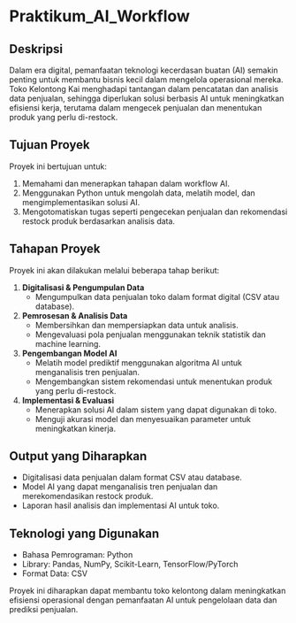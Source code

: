 # Praktikum_AI_Workflow

## Deskripsi
Dalam era digital, pemanfaatan teknologi kecerdasan buatan (AI) semakin penting untuk membantu bisnis kecil dalam mengelola operasional mereka. Toko Kelontong Kai menghadapi tantangan dalam pencatatan dan analisis data penjualan, sehingga diperlukan solusi berbasis AI untuk meningkatkan efisiensi kerja, terutama dalam mengecek penjualan dan menentukan produk yang perlu di-restock.

## Tujuan Proyek
Proyek ini bertujuan untuk:
1. Memahami dan menerapkan tahapan dalam workflow AI.
2. Menggunakan Python untuk mengolah data, melatih model, dan mengimplementasikan solusi AI.
3. Mengotomatiskan tugas seperti pengecekan penjualan dan rekomendasi restock produk berdasarkan analisis data.

## Tahapan Proyek
Proyek ini akan dilakukan melalui beberapa tahap berikut:
1. **Digitalisasi & Pengumpulan Data**
   - Mengumpulkan data penjualan toko dalam format digital (CSV atau database).
2. **Pemrosesan & Analisis Data**
   - Membersihkan dan mempersiapkan data untuk analisis.
   - Mengevaluasi pola penjualan menggunakan teknik statistik dan machine learning.
3. **Pengembangan Model AI**
   - Melatih model prediktif menggunakan algoritma AI untuk menganalisis tren penjualan.
   - Mengembangkan sistem rekomendasi untuk menentukan produk yang perlu di-restock.
4. **Implementasi & Evaluasi**
   - Menerapkan solusi AI dalam sistem yang dapat digunakan di toko.
   - Menguji akurasi model dan menyesuaikan parameter untuk meningkatkan kinerja.
     
## Output yang Diharapkan
- Digitalisasi data penjualan dalam format CSV atau database.
- Model AI yang dapat menganalisis tren penjualan dan merekomendasikan restock produk.
- Laporan hasil analisis dan implementasi AI untuk toko.
  
## Teknologi yang Digunakan
- Bahasa Pemrograman: Python
- Library: Pandas, NumPy, Scikit-Learn, TensorFlow/PyTorch
- Format Data: CSV
  
Proyek ini diharapkan dapat membantu toko kelontong dalam meningkatkan efisiensi operasional dengan pemanfaatan AI untuk pengelolaan data dan prediksi penjualan.

